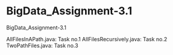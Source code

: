 # BigData_Assignment-3.1
BigData_Assignment-3.1

AllFilesInAPath.java:		Task no.1
AllFilesRecursively.java:	Task no.2
TwoPathFiles.java:		Task no.3

